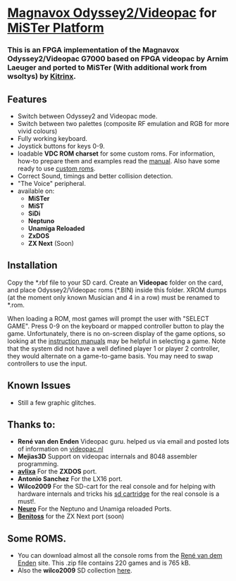 # [Magnavox Odyssey2/Videopac](https://en.wikipedia.org/wiki/Magnavox_Odyssey_2) for [MiSTer Platform](https://github.com/MiSTer-devel/Main_MiSTer/wiki) 

### This is an FPGA implementation of the Magnavox Odyssey2/Videopac G7000 based on FPGA videopac by Arnim Laeuger and ported to MiSTer (With additional work from wsoltys) by [Kitrinx](https://github.com/Kitrinx).

## Features
 * Switch between Odyssey2 and Videopac mode.
 * Switch between two palettes (composite RF emulation and RGB for more vivid colours)
 * Fully working keyboard.
 * Joystick buttons for keys 0-9.
 * loadable **VDC ROM charset** for some custom roms. For information, how-to prepare them and examples read the [manual](https://github.com/RW-FPGA-devel-Team/Videopac-G7000/tree/main/doc/Charset%20Edit). Also have some ready to use [custom roms](https://github.com/RW-FPGA-devel-Team/Videopac-G7000/tree/main/custom_roms).
 * Correct Sound, timings and better collision detection.
 * "The Voice" peripheral.
 * available on:
   * **MiSTer**
   * **MiST**
   * **SiDi**
   * **Neptuno**
   * **Unamiga Reloaded**
   * **ZxDOS**
   * **ZX Next** (Soon)
 

## Installation
Copy the *.rbf file to your SD card. Create an **Videopac** folder on the card, and place Odyssey2/Videopac roms (\*.BIN) inside this folder. XROM dumps (at the moment only known Musician and 4 in a row) must be renamed to \*.rom.

When loading a ROM, most games will prompt the user with "SELECT GAME". Press 0-9 on the keyboard or mapped controller button to play the game. Unfortunately, there is no on-screen display of the game options, so looking at the [instruction manuals](https://videopac.weebly.com/) may be helpful in selecting a game. Note that the system did not have a well defined player 1 or player 2 controller, they would alternate on a game-to-game basis. You may need to swap controllers to use the input.

## Known Issues

* Still a few graphic glitches.

## Thanks to:

* **René van den Enden** Videopac guru. helped us via email and posted lots of information on [videopac.nl](http://www.videopac.nl)
* **Mejias3D** Support on videopac internals and 8048 assembler programming.
* [**avlixa**](https://github.com/avlixa) For the **ZXDOS** port.
* **Antonio Sanchez** For the LX16 port.
* **Wilco2009** For the SD-cart for the real console and for helping with hardware internals and tricks his [sd cartridge](https://wilco2009.blogspot.com/2020/) for the real console is a must!.
* [**Neuro**](https://github.com/neurorulez) For the Neptuno and Unamiga reloaded Ports.
* [**Benitoss**](https://github.com/benitoss) for the ZX Next port (soon)

## Some ROMS.
*  You can download almost all the console roms from the [René van dem Enden](http://www.ozyr.com/rene/VP_O2-roms777.zip) site. This .zip file contains 220 games and is 765 kB. 
* Also the **wilco2009** SD collection [here](https://1drv.ms/u/s!Avo9sa7McTNBjbJPgZ2FjR_3bj3Pig). 
